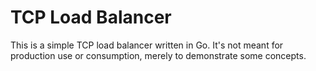 # TCP Load Balancer

This is a simple TCP load balancer written in Go. It's not meant for production use or consumption, merely to demonstrate some concepts.